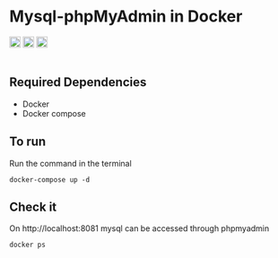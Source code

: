 # Mysql-phpMyAdmin in Docker
<code><img height="20" src="https://img.shields.io/static/v1?label=MYSQL&color=blue&message=%20&logo=mysql"></code>
<code><img height="20" src="https://img.shields.io/static/v1?label=phpMyAdmin&color=blue&message=%20&logo=phpmyadmin"></code>
<code><img height="20" src="https://img.shields.io/static/v1?label=Docker&color=blue&message=%20&logo=docker"></code>
<br/><br/>
## Required Dependencies
- Docker
- Docker compose


## To run
Run the command in the terminal
```
docker-compose up -d
```

## Check it

On http://localhost:8081 mysql can be accessed through phpmyadmin

```
docker ps
```

